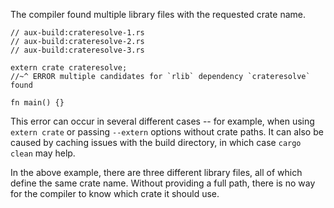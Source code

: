 The compiler found multiple library files with the requested crate name.

```compile_fail
// aux-build:crateresolve-1.rs
// aux-build:crateresolve-2.rs
// aux-build:crateresolve-3.rs

extern crate crateresolve;
//~^ ERROR multiple candidates for `rlib` dependency `crateresolve` found

fn main() {}
```

This error can occur in several different cases -- for example, when using
`extern crate` or passing `--extern` options without crate paths. It can also be
caused by caching issues with the build directory, in which case `cargo clean`
may help.

In the above example, there are three different library files, all of which
define the same crate name. Without providing a full path, there is no way for
the compiler to know which crate it should use.
